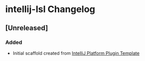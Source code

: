 <!-- Keep a Changelog guide -> https://keepachangelog.com -->

# intellij-lsl Changelog

## [Unreleased]
### Added
- Initial scaffold created from [IntelliJ Platform Plugin Template](https://github.com/JetBrains/intellij-platform-plugin-template)
